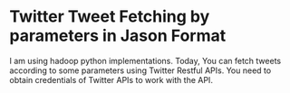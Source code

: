 # Twitter Tweet Fetching by parameters in Jason Format

I am using hadoop python implementations. Today, You can fetch tweets according to some parameters using Twitter Restful APIs. You need to obtain credentials of Twitter APIs to work with the API.
